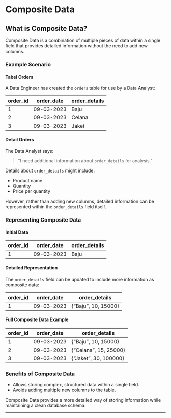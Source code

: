 
# Composite Data

## What is Composite Data?

Composite Data is a combination of multiple pieces of data within a single field that provides detailed information without the need to add new columns.

### Example Scenario

#### Tabel Orders

A Data Engineer has created the `orders` table for use by a Data Analyst:

| order_id | order_date  | order_details |
|----------|-------------|---------------|
| 1        | 09-03-2023  | Baju          |
| 2        | 09-03-2023  | Celana        |
| 3        | 09-03-2023  | Jaket         |

#### Detail Orders

The Data Analyst says: 
> "I need additional information about `order_details` for analysis."

Details about `order_details` might include:
- Product name
- Quantity
- Price per quantity

However, rather than adding new columns, detailed information can be represented within the `order_details` field itself.

### Representing Composite Data

#### Initial Data
| order_id | order_date  | order_details |
|----------|-------------|---------------|
| 1        | 09-03-2023  | Baju          |

#### Detailed Representation

The `order_details` field can be updated to include more information as composite data:

| order_id | order_date  | order_details             |
|----------|-------------|---------------------------|
| 1        | 09-03-2023  | {“Baju”, 10, 15000}       |

#### Full Composite Data Example
| order_id | order_date  | order_details             |
|----------|-------------|---------------------------|
| 1        | 09-03-2023  | {“Baju”, 10, 15000}       |
| 2        | 09-03-2023  | {“Celana”, 15, 25000}     |
| 3        | 09-03-2023  | {“Jaket”, 30, 100000}     |

### Benefits of Composite Data
- Allows storing complex, structured data within a single field.
- Avoids adding multiple new columns to the table.

Composite Data provides a more detailed way of storing information while maintaining a clean database schema.

---
